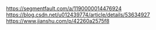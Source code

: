 https://segmentfault.com/a/1190000014476924
https://blog.csdn.net/u012439774/article/details/53634927
https://www.jianshu.com/p/42260a2575f8